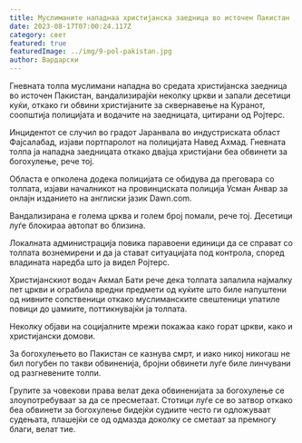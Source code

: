 ```yaml
---
title: Муслиманите нападнаа христијанска заедница во источен Пакистан
date: 2023-08-17T07:00:24.117Z
category: свет
featured: true
featuredImage: ../img/9-pol-pakistan.jpg
author: Вардарски
---
```

Гневната толпа муслимани нападна во средата христијанска заедница во источен Пакистан, вандализирајќи неколку цркви и запали десетици куќи, откако ги обвини христијаните за сквернавење на Куранот, соопштија полицијата и водачите на заедницата, цитирани од Ројтерс.

Инцидентот се случил во градот Јаранвала во индустриската област Фајсалабад, изјави портпаролот на полицијата Навед Ахмад. Гневната толпа ја нападна заедницата откако двајца христијани беа обвинети за богохулење, рече тој.

Областа е опколена додека полицијата се обидува да преговара со толпата, изјави началникот на провинциската полиција Усман Анвар за онлајн изданието на англиски јазик Dawn.com.

Вандализирана е голема црква и голем број помали, рече тој. Десетици луѓе блокираа автопат во близина.

Локалната администрација повика паравоени единици да се справат со толпата вознемирени и да ја стават ситуацијата под контрола, според владината наредба што ја видел Ројтерс.

Христијанскиот водач Акмал Бати рече дека толпата запалила најмалку пет цркви и ограбила вредни предмети од куќите што биле напуштени од нивните сопственици откако муслиманските свештеници упатиле повици до џамиите, поттикнувајќи ја толпата.

Неколку објави на социјалните мрежи покажаа како горат цркви, како и христијански домови.

За богохулењето во Пакистан се казнува смрт, и иако никој никогаш не бил погубен по такви обвиненија, бројни обвинети луѓе биле линчувани од разгневените толпи.

Групите за човекови права велат дека обвиненијата за богохулење се злоупотребуваат за да се пресметаат. Стотици луѓе се во затвор откако беа обвинети за богохулење бидејќи судиите често ги одложуваат судењата, плашејќи се од одмазда доколку се сметаат за премногу благи, велат тие.